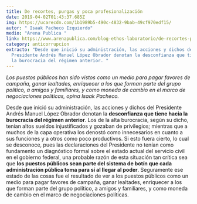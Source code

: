```yaml
---
title: De recortes, purgas y poca profesionalización
date: 2019-04-02T01:43:37.685Z
img: https://ucarecdn.com/1b1989b5-490c-4832-9bab-49cf970edf15/
autor: " Isaak Pacheco Izquierdo"
medio: "Arena Publica "
link: https://www.arenapublica.com/blog-ethos-laboratorio/de-recortes-purgas-y-poca-profesionalizacion
category: anticorrupcion
extracto: "Desde que inició su administración, las acciones y dichos del
  Presidente Andrés Manuel López Obrador denotan la desconfianza que tiene hacia
  la burocracia del régimen anterior. "
---
```

*Los puestos públicos han sido vistos como un medio para pagar favores de campaña, ganar lealtades, enriquecer a los que forman parte del grupo político, a amigos y familiares, y como moneda de cambio en el marco de negociaciones políticas, opina Isaak Pacheco.*

Desde que inició su administración, las acciones y dichos del Presidente Andrés Manuel López Obrador denotan la **desconfianza que tiene hacia la burocracia del régimen anterior**. Los de la alta burocracia, según su dicho, tenían altos sueldos injustificados y gozaban de privilegios; mientras que a muchos de la capa operativa los denostó como innecesarios en cuanto a sus funciones y a otros como poco productivos. Si esto fuera cierto, lo cual se desconoce, pues las declaraciones del Presidente no tenían como fundamento un diagnóstico formal sobre el estado actual del servicio civil en el gobierno federal, una probable razón de esta situación tan crítica sea que **los puestos públicos sean parte del sistema de botín que cada administración pública toma para sí al llegar al poder**. Seguramente ese estado de las cosas fue el resultado de ver a los puestos públicos como un medio para pagar favores de campaña, ganar lealtades, enriquecer a los que forman parte del grupo político, a amigos y familiares, y como moneda de cambio en el marco de negociaciones políticas.